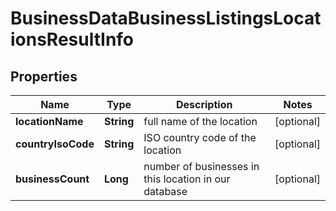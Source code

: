 # BusinessDataBusinessListingsLocationsResultInfo


## Properties

| Name | Type | Description | Notes |
|------------ | ------------- | ------------- | -------------|
**locationName** | **String** | full name of the location |[optional]|
**countryIsoCode** | **String** | ISO country code of the location |[optional]|
**businessCount** | **Long** | number of businesses in this location in our database |[optional]|